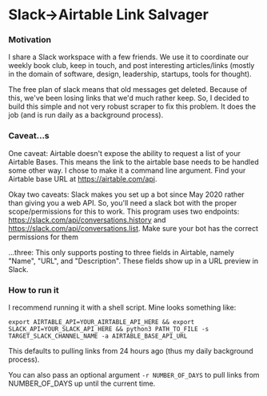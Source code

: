 # Slack->Airtable Link Salvager

### Motivation

I share a Slack workspace with a few friends. We use it to coordinate our weekly book club, keep in touch, and post interesting articles/links (mostly in the domain of software, design, leadership, startups, tools for thought).

The free plan of slack means that old messages get deleted. Because of this, we've been losing links that we'd much rather keep. So, I decided to build this simple and not very robust scraper to fix this problem. It does the job (and is run daily as a background process).

### Caveat...s
One caveat: Airtable doesn't expose the ability to request a list of your Airtable Bases. This means the link to the airtable base needs to be handled some other way. I chose to make it a command line argument. Find your Airtable base URL at https://airtable.com/api.

Okay two caveats: Slack makes you set up a bot since May 2020 rather than giving you a web API. So, you'll need a slack bot with the proper scope/permissions for this to work. This program uses two endpoints: https://slack.com/api/conversations.history and https://slack.com/api/conversations.list. Make sure your bot has the correct permissions for them

...three: This only supports posting to three fields in Airtable, namely "Name", "URL", and "Description". These fields show up in a URL preview in Slack.

### How to run it

I recommend running it with a shell script. Mine looks something like:

`export AIRTABLE_API=YOUR_AIRTABLE_API_HERE && export SLACK_API=YOUR_SLACK_API_HERE && python3 PATH_TO_FILE -s TARGET_SLACK_CHANNEL_NAME -a AIRTABLE_BASE_API_URL`

This defaults to pulling links from 24 hours ago (thus my daily background process).

You can also pass an optional argument `-r NUMBER_OF_DAYS` to pull links from NUMBER_OF_DAYS up until the current time.

